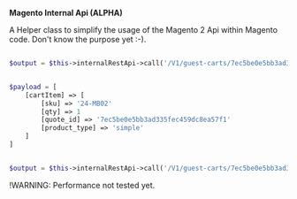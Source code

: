 **Magento Internal Api (ALPHA)**

A Helper class to simplify the usage of the Magento 2 Api within Magento code. Don't know the purpose yet :-).


```php

$output = $this->internalRestApi->call('/V1/guest-carts/7ec5be0e5bb3ad335fec459dc8ea57f1/items', 'GET', []);

```

```php

$payload = [
    [cartItem] => [
        [sku] => '24-MB02'
        [qty] => 1
        [quote_id] => '7ec5be0e5bb3ad335fec459dc8ea57f1'
        [product_type] => 'simple'
    ]
]


$output = $this->internalRestApi->call('/V1/guest-carts/7ec5be0e5bb3ad335fec459dc8ea57f1/items', 'POST', $payLoad);

```

!WARNING: Performance not tested yet.